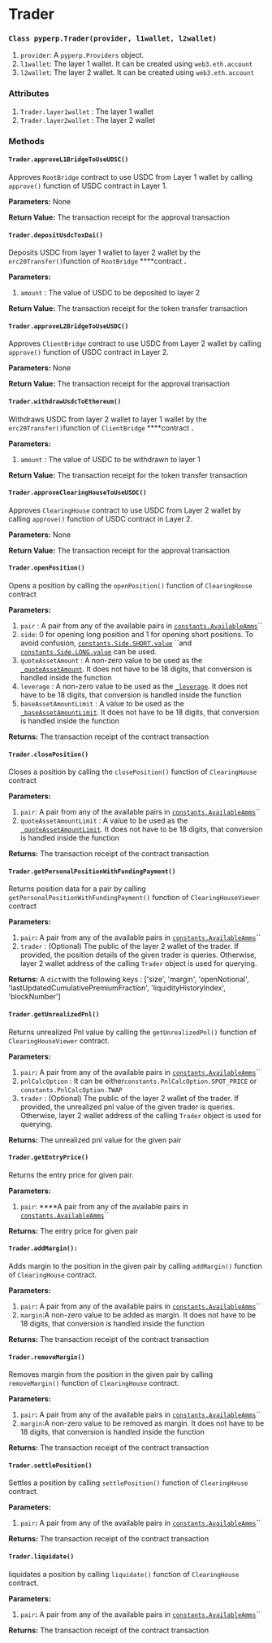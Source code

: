 # Trader



### `Class pyperp.Trader(provider, l1wallet, l2wallet)`

1.  `provider`:  A `pyperp.Providers` object. 
2.  `l1wallet`: The layer 1 wallet.  It can be created using `web3.eth.account`
3. `l2wallet`: The layer 2 wallet. It can be created using `web3.eth.account`

### Attributes

1. `Trader.layer1wallet` : The layer 1 wallet
2. `Trader.layer2wallet` : The layer 2 wallet

### **Methods**

#### **`Trader.approveL1BridgeToUseUDSC()`** 

Approves `RootBridge` contract to use USDC from Layer 1 wallet by calling `approve()` function of USDC contract in Layer 1.

**Parameters:** None

**Return Value:** The transaction receipt for the approval transaction

#### **`Trader.depositUsdcToxDai()`**

Deposits USDC from layer 1 wallet to layer 2 wallet by the `erc20Transfer()`function of `RootBridge` ****contract **.**

**Parameters:**

1. `amount` : The value of USDC to be deposited to layer 2

**Return Value:** The transaction receipt for the token transfer transaction

#### **`Trader.approveL2BridgeToUseUSDC()`**

Approves `ClientBridge` contract to use USDC from Layer 2 wallet by calling `approve()` function of USDC contract in Layer 2.

**Parameters:** None

**Return Value:** The transaction receipt for the approval transaction

#### `Trader.withdrawUsdcToEthereum()`

Withdraws USDC from layer 2 wallet to layer 1 wallet by the `erc20Transfer()`function of `ClientBridge` ****contract **.**

**Parameters:**

1. `amount` : The value of USDC to be withdrawn to layer 1

**Return Value:** The transaction receipt for the token transfer transaction

#### `Trader.approveClearingHouseToUseUSDC()`

Approves `ClearingHouse` contract to use USDC from Layer 2 wallet by calling `approve()` function of USDC contract in Layer 2.

**Parameters:** None

**Return Value:** The transaction receipt for the approval transaction

#### `Trader.openPosition()`

Opens a position by calling the `openPosition()` function of `ClearingHouse` contract

**Parameters:**

1. `pair` : A pair from any of the available pairs in [`constants.AvailableAmms`](https://github.com/DeveloperInProgress/PyPerp/blob/49c1dc7d44a15f2d4377d41d6b480e49a0d11a9f/pyperp/constants.py#L5)\`\`
2. `side`: 0 for opening long position and 1 for opening short positions. To avoid confusion, [`constants.Side.SHORT.value`](https://github.com/DeveloperInProgress/PyPerp/blob/49c1dc7d44a15f2d4377d41d6b480e49a0d11a9f/pyperp/constants.py#L26) ``and [`constants.Side.LONG.value`](https://github.com/DeveloperInProgress/PyPerp/blob/49c1dc7d44a15f2d4377d41d6b480e49a0d11a9f/pyperp/constants.py#L26) can be used.
3. `quoteAssetAmount` : A non-zero value to be used as the [`_quoteAssetAmount`](https://github.com/perpetual-protocol/perpetual-protocol/blob/d9e65f740ecfec16909eb749820de2284e0baf5d/src/ClearingHouse.sol#L421). It does not have to be 18 digits, that conversion is handled inside the function
4. `leverage` : A non-zero value to be used as the [`_leverage`](https://github.com/perpetual-protocol/perpetual-protocol/blob/d9e65f740ecfec16909eb749820de2284e0baf5d/src/ClearingHouse.sol#L422). It does not have to be 18 digits, that conversion is handled inside the function
5. `baseAssetAmountLimit` : A value to be used as the [`_baseAssetAmountLimit`](https://github.com/perpetual-protocol/perpetual-protocol/blob/d9e65f740ecfec16909eb749820de2284e0baf5d/src/ClearingHouse.sol#L423). It does not have to be 18 digits, that conversion is handled inside the function

**Returns:** The transaction receipt of the contract transaction

#### `Trader.closePosition()`

Closes a position by calling the `closePosition()` function of `ClearingHouse` contract

**Parameters:**

1. `pair`: A pair from any of the available pairs in [`constants.AvailableAmms`](https://github.com/DeveloperInProgress/PyPerp/blob/49c1dc7d44a15f2d4377d41d6b480e49a0d11a9f/pyperp/constants.py#L5)\`\`
2. `quoteAssetAmountLimit` :  A value to be used as the [`_quoteAssetAmountLimit`](https://github.com/perpetual-protocol/perpetual-protocol/blob/d9e65f740ecfec16909eb749820de2284e0baf5d/src/ClearingHouse.sol#L531). It does not have to be 18 digits, that conversion is handled inside the function

**Returns:** The transaction receipt of the contract transaction

#### `Trader.getPersonalPositionWithFundingPayment()`

Returns position data for a pair by calling `getPersonalPositionWithFundingPayment()` function of `ClearingHouseViewer` contract

**Parameters:**

1. `pair`**:** A pair from any of the available pairs in [`constants.AvailableAmms`](https://github.com/DeveloperInProgress/PyPerp/blob/49c1dc7d44a15f2d4377d41d6b480e49a0d11a9f/pyperp/constants.py#L5)\`\`
2. `trader` : \(Optional\) The public of the layer 2 wallet of the trader. If provided, the position details of the given trader is queries. Otherwise, layer 2 wallet address of the calling `Trader` object is used for querying.

**Returns:** A `dict`with the following keys : \['size', 'margin', 'openNotional', 'lastUpdatedCumulativePremiumFraction', 'liquidityHistoryIndex', 'blockNumber'\]

#### `Trader.getUnrealizedPnl()`

Returns unrealized Pnl value by calling the `getUnrealizedPnl()` function of `ClearingHouseViewer` contract.

**Parameters:**

1. `pair`**:** A pair from any of the available pairs in [`constants.AvailableAmms`](https://github.com/DeveloperInProgress/PyPerp/blob/49c1dc7d44a15f2d4377d41d6b480e49a0d11a9f/pyperp/constants.py#L5)\`\`
2. `pnlCalcOption` : It can be either`constants.PnlCalcOption.SPOT_PRICE` or `constants.PnlCalcOption.TWAP`
3. `trader` : \(Optional\) The public of the layer 2 wallet of the trader. If provided, the unrealized pnl value of the given trader is queries. Otherwise, layer 2 wallet address of the calling `Trader` object is used for querying.

**Returns:** The unrealized pnl value for the given pair

#### `Trader.getEntryPrice()`

Returns the entry price for given pair.

**Parameters:**

1. `pair`:  ****A pair from any of the available pairs in [`constants.AvailableAmms`](https://github.com/DeveloperInProgress/PyPerp/blob/49c1dc7d44a15f2d4377d41d6b480e49a0d11a9f/pyperp/constants.py#L5)\`\`

**Returns:** The entry price for given pair

#### **`Trader.addMargin():`**

Adds margin to the position in the given pair by calling `addMargin()` function of `ClearingHouse` contract.

**Parameters:**

1. `pair`**:** A pair from any of the available pairs in [`constants.AvailableAmms`](https://github.com/DeveloperInProgress/PyPerp/blob/49c1dc7d44a15f2d4377d41d6b480e49a0d11a9f/pyperp/constants.py#L5)\`\`
2. `margin`:A non-zero value to be added as margin. It does not have to be 18 digits, that conversion is handled inside the function

**Returns:** The transaction receipt of the contract transaction

#### **`Trader.removeMargin()`**

Removes margin from the position in the given pair by calling `removeMargin()` function of `ClearingHouse` contract.

**Parameters:**

1. `pair`**:** A pair from any of the available pairs in [`constants.AvailableAmms`](https://github.com/DeveloperInProgress/PyPerp/blob/49c1dc7d44a15f2d4377d41d6b480e49a0d11a9f/pyperp/constants.py#L5)\`\`
2. `margin`:A non-zero value to be removed as margin. It does not have to be 18 digits, that conversion is handled inside the function

**Returns:** The transaction receipt of the contract transaction

#### **`Trader.settlePosition()`**

Settles a position by calling `settlePosition()` function of `ClearingHouse` contract.

**Parameters:**

1. `pair`**:** A pair from any of the available pairs in [`constants.AvailableAmms`](https://github.com/DeveloperInProgress/PyPerp/blob/49c1dc7d44a15f2d4377d41d6b480e49a0d11a9f/pyperp/constants.py#L5)\`\`

**Returns:** The transaction receipt of the contract transaction

#### **`Trader.liquidate()`**

liquidates a position by calling `liquidate()` function of `ClearingHouse` contract.

**Parameters:**

1. `pair`**:** A pair from any of the available pairs in [`constants.AvailableAmms`](https://github.com/DeveloperInProgress/PyPerp/blob/49c1dc7d44a15f2d4377d41d6b480e49a0d11a9f/pyperp/constants.py#L5)\`\`

**Returns:** The transaction receipt of the contract transaction

